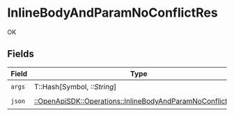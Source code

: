 # InlineBodyAndParamNoConflictRes

OK


## Fields

| Field                                                                                                                     | Type                                                                                                                      | Required                                                                                                                  | Description                                                                                                               |
| ------------------------------------------------------------------------------------------------------------------------- | ------------------------------------------------------------------------------------------------------------------------- | ------------------------------------------------------------------------------------------------------------------------- | ------------------------------------------------------------------------------------------------------------------------- |
| `args`                                                                                                                    | T::Hash[Symbol, *::String*]                                                                                               | :heavy_check_mark:                                                                                                        | N/A                                                                                                                       |
| `json`                                                                                                                    | [::OpenApiSDK::Operations::InlineBodyAndParamNoConflictJson](../../models/operations/inlinebodyandparamnoconflictjson.md) | :heavy_check_mark:                                                                                                        | N/A                                                                                                                       |